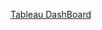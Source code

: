 <a href="https://public.tableau.com/app/profile/kernius.pocius/viz/COVID-19GlobalVaccineTracker_16852235883060/GlobalVaccineTracker#1">Tableau DashBoard</a>

